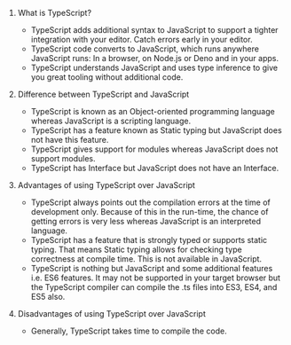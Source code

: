 1. What is TypeScript?
    - TypeScript adds additional syntax to JavaScript to support a tighter integration with your editor. Catch errors early in your editor.
    - TypeScript code converts to JavaScript, which runs anywhere JavaScript runs: In a browser, on Node.js or Deno and in your apps.
    - TypeScript understands JavaScript and uses type inference to give you great tooling without additional code.

2. Difference between TypeScript and JavaScript
    - TypeScript is known as an Object-oriented programming language whereas JavaScript is a scripting language.
    - TypeScript has a feature known as Static typing but JavaScript does not have this feature.
    - TypeScript gives support for modules whereas JavaScript does not support modules.
    - TypeScript has Interface but JavaScript does not have an Interface.

3. Advantages of using TypeScript over JavaScript 
    - TypeScript always points out the compilation errors at the time of development only. Because of this in the run-time, the chance of getting errors is very less whereas JavaScript is an interpreted language.
    - TypeScript has a feature that is strongly typed or supports static typing. That means Static typing allows for checking type correctness at compile time. This is not available in JavaScript.
    - TypeScript is nothing but JavaScript and some additional features i.e. ES6 features. It may not be supported in your target browser but the TypeScript compiler can compile the .ts files into ES3, ES4, and ES5 also.

4. Disadvantages of using TypeScript over JavaScript
    - Generally, TypeScript takes time to compile the code.
